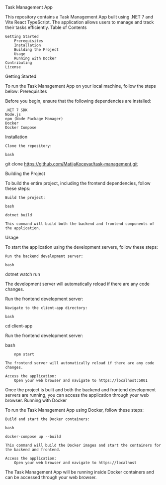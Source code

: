 Task Management App

This repository contains a Task Management App built using .NET 7 and Vite React TypeScript. The application allows users to manage and track their tasks efficiently.
Table of Contents

    Getting Started
        Prerequisites
        Installation
        Building the Project
        Usage
        Running with Docker
    Contributing
    License

Getting Started

To run the Task Management App on your local machine, follow the steps below:
Prerequisites

Before you begin, ensure that the following dependencies are installed:

    .NET 7 SDK
    Node.js
    npm (Node Package Manager)
    Docker
    Docker Compose

Installation

    Clone the repository:

    bash

git clone https://github.com/MatijaKocevar/task-management.git

Building the Project

To build the entire project, including the frontend dependencies, follow these steps:

    Build the project:

    bash

    dotnet build

    This command will build both the backend and frontend components of the application.

Usage

To start the application using the development servers, follow these steps:

    Run the backend development server:

    bash

dotnet watch run

The development server will automatically reload if there are any code changes.

Run the frontend development server:

    Navigate to the client-app directory:

    bash

cd client-app

Run the frontend development server:

bash

        npm start

    The frontend server will automatically reload if there are any code changes.

    Access the application:
        Open your web browser and navigate to https://localhost:5001

Once the project is built and both the backend and frontend development servers are running, you can access the application through your web browser.
Running with Docker

To run the Task Management App using Docker, follow these steps:

    Build and start the Docker containers:

    bash

    docker-compose up --build

    This command will build the Docker images and start the containers for the backend and frontend.

    Access the application:
        Open your web browser and navigate to https://localhost

The Task Management App will be running inside Docker containers and can be accessed through your web browser.
